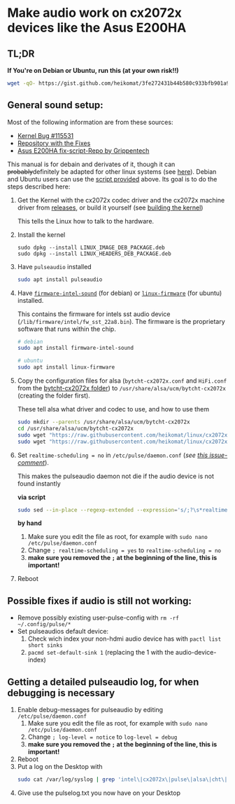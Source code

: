 # Make audio work on cx2072x devices like the Asus E200HA

## TL;DR

**If You're on Debian or Ubuntu, run this (at your own risk!!)**
```bash
wget -qO- https://gist.github.com/heikomat/3fe272431b44b580c933bfb901a92257/raw | bash
```

## General sound setup:

Most of the following information are from these sources:

- [Kernel Bug #115531](https://bugzilla.kernel.org/show_bug.cgi?id=115531)
- [Repository with the Fixes](https://git.kernel.org/pub/scm/linux/kernel/git/tiwai/sound.git)
- [Asus E200HA fix-script-Repo by Grippentech](https://github.com/Grippentech/Asus-E200HA-Linux-Post-Install-Script)

This manual is for debain and derivates of it, though it can ~~probably~~definitely be adapted
for other linux systems (see [here](https://github.com/Grippy98/Asus-E200HA-Linux-Post-Install-Script/issues/30#issuecomment-404034681)). Debian and Ubuntu users can use the [script provided](https://gist.github.com/heikomat/3fe272431b44b580c933bfb901a92257)
above. Its goal is to do the steps described here:

1. Get the Kernel with the cx2072x codec driver and the cx2072x machine driver from [releases](https://github.com/heikomat/linux/releases), or build it yourself (see [building the kernel](building_the_kernel.md#building-the-kernel))

   This tells the Linux how to talk to the hardware.

1. Install the kernel
   ```
   sudo dpkg --install LINUX_IMAGE_DEB_PACKAGE.deb
   sudo dpkg --install LINUX_HEADERS_DEB_PACKAGE.deb
   ```

1. Have `pulseaudio` installed
   ```bash
   sudo apt install pulseaudio
   ```
 
1. Have [`firmware-intel-sound`](https://packages.debian.org/buster/firmware-intel-sound)
   (for debian) or [`linux-firmware`](https://packages.ubuntu.com/de/artful/linux-firmware)
   (for ubuntu) installed.
   
   This contains the firmware for intels sst audio device (`/lib/firmware/intel/fw_sst_22a8.bin`).
   The firmware is the proprietary software that runs within the chip.
   ```bash
   # debian
   sudo apt install firmware-intel-sound

   # ubuntu
   sudo apt install linux-firmware
   ```

1. Copy the configuration files for alsa (`bytcht-cx2072x.conf` and `HiFi.conf` from
   the [bytcht-cx2072x folder](https://github.com/heikomat/linux/tree/cx2072x/cx2072x_fixes_and_manual/bytcht-cx2072x))
   to `/usr/share/alsa/ucm/bytcht-cx2072x` (creating the folder first).

   These tell alsa what driver and codec to use, and how to use them

   ```bash
   sudo mkdir --parents /usr/share/alsa/ucm/bytcht-cx2072x
   cd /usr/share/alsa/ucm/bytcht-cx2072x
   sudo wget "https://raw.githubusercontent.com/heikomat/linux/cx2072x/cx2072x_fixes_and_manual/bytcht-cx2072x/HiFi.conf"
   sudo wget "https://raw.githubusercontent.com/heikomat/linux/cx2072x/cx2072x_fixes_and_manual/bytcht-cx2072x/bytcht-cx2072x.conf"
   ```
1. Set `realtime-scheduling = no` in `/etc/pulse/daemon.conf` (_see [this issue-comment](https://github.com/Grippentech/Asus-E200HA-Linux-Post-Install-Script/issues/29#issuecomment-355113121)_).

   This makes the pulseaudio daemon not die if the audio device is not found instantly

   **via script**
   ```bash
   sudo sed --in-place --regexp-extended --expression='s/;?\s*realtime-scheduling\s*=\s*(yes|no)/realtime-scheduling = no/g' /etc/pulse/daemon.conf
   ```

   **by hand**
   1. Make sure you edit the file as root, for example with `sudo nano /etc/pulse/daemon.conf`
   1. Change `; realtime-scheduling = yes` to `realtime-scheduling = no`
   1. **make sure you removed the `;` at the beginning of the line, this is important!**
1. Reboot

## Possible fixes if audio is still not working:
- Remove possibly existing user-pulse-config with `rm -rf ~/.config/pulse/*`
- Set pulseaudios default device:
  1. Check wich index your non-hdmi audio device has with `pactl list short sinks`
  1. `pacmd set-default-sink 1` (replacing the 1 with the audio-device-index)

## Getting a detailed pulseaudio log, for when debugging is necessary
1. Enable debug-messages for pulseaudio by editing `/etc/pulse/daemon.conf`
   1. Make sure you edit the file as root, for example with `sudo nano /etc/pulse/daemon.conf`
   1. Change `; log-level = notice` to `log-level = debug`
   1. **make sure you removed the `;` at the beginning of the line, this is important!**
1. Reboot
1. Put a log on the Desktop with
   ```bash
   sudo cat /var/log/syslog | grep 'intel\|cx2072x\|pulse\|alsa\|cht\|byt\|error' > ~/Desktop/pulselog.txt
   ```
1. Give use the pulselog.txt you now have on your Desktop
